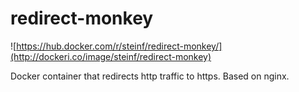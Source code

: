 # redirect-monkey

![https://hub.docker.com/r/steinf/redirect-monkey/](http://dockeri.co/image/steinf/redirect-monkey)

Docker container that redirects http traffic to https. Based on nginx.
